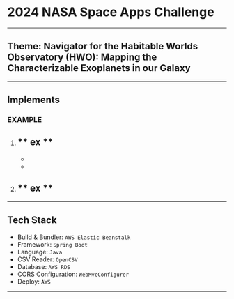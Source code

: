 # 2024 NASA Space Apps Challenge

---

## Theme: Navigator for the Habitable Worlds Observatory (HWO): Mapping the Characterizable Exoplanets in our Galaxy

---

## Implements

### EXAMPLE

1. ** ex **
   - 
   - 
   - 
2. ** ex **
   - 

     
---

## Tech Stack

- Build & Bundler: `AWS Elastic Beanstalk`
- Framework: `Spring Boot`
- Language: `Java`
- CSV Reader: `OpenCSV`
- Database: `AWS RDS`
- CORS Configuration: `WebMvcConfigurer`
- Deploy: `AWS`

---
